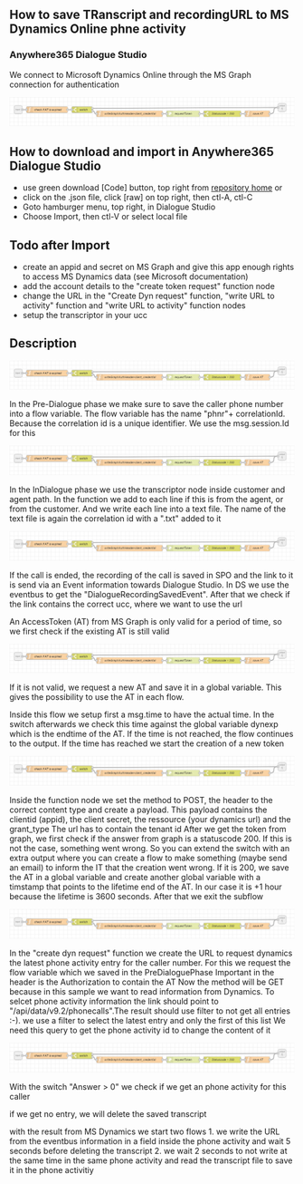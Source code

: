 ## How to save TRanscript and recordingURL to MS Dynamics Online phne activity
### Anywhere365 Dialogue Studio

We connect to Microsoft Dynamics Online through the MS Graph connection for authentication

![standard sample to write transcript and recording url to phone activity in Dynamics](https://github.com/Anywhere365/DialogueStudioFlows/blob/master/DynamicsOnlineintegration/resources/a365-dynonlinesublow.png)

## How to download and import in Anywhere365 Dialogue Studio
- use green download [Code] button, top right from [repository home](https://github.com/Anywhere365/DialogueStudioFlows) or
- click on the .json file, click [raw] on top right, then ctl-A, ctl-C
- Goto hamburger menu, top right, in Dialogue Studio
- Choose Import, then ctl-V or select local file


## Todo after Import
- create an appid and secret on MS Graph and give this app enough rights to access MS Dynamics data (see Microsoft documentation)
- add the account details to the "create token request" function node
- change the URL in the "Create Dyn request" function, "write URL to activity" function and "write URL to activity" function nodes
- setup the transcriptor in your ucc


## Description

![Pre Dialogue Phase](https://github.com/Anywhere365/DialogueStudioFlows/blob/master/DynamicsOnlineintegration/resources/a365-dynonlinesublow.png)

In the Pre-Dialogue phase we make sure to save the caller phone number into a flow variable. The flow variable has the name "phnr"+ correlationId. Because the correlation id is a unique identifier. We use the msg.session.Id for this

![In Dialogue Phase](https://github.com/Anywhere365/DialogueStudioFlows/blob/master/DynamicsOnlineintegration/resources/a365-dynonlinesublow.png)

In the InDialogue phase we use the transcriptor node inside customer and agent path. In the function we add to each line if this is from the agent, or from the customer. And we write each line into a text file. The name of the text file is again the correlation id with a ".txt" added to it

![Post Dialogue Phase](https://github.com/Anywhere365/DialogueStudioFlows/blob/master/DynamicsOnlineintegration/resources/a365-dynonlinesublow.png)

If the call is ended, the recording of the call is saved in SPO and the link to it is send via an Event information towards Dialogue Studio.
In DS we use the eventbus to get the "DialogueRecordingSavedEvent". After that we check if the link contains the correct ucc, where we want to use the url


An AccessToken (AT) from MS Graph is only valid for a period of time, so we first check if the existing AT is still valid

![Check date](https://github.com/Anywhere365/DialogueStudioFlows/blob/master/DynamicsOnlineintegration/resources/a365-dynonlinesublow.png)

If it is not valid, we request a new AT and save it in a global variable. This gives the possibility to use the AT in each flow.


Inside this flow we setup first a msg.time to have the actual time. In the switch afterwards we check this time against the global variable dynexp which is the endtime of the AT. If the time is not reached, the flow continues to the output. If the time has reached we start the creation of a new token

![Get Token](https://github.com/Anywhere365/DialogueStudioFlows/blob/master/DynamicsOnlineintegration/resources/a365-dynonlinesublow.png)

Inside the function node we set the method to POST, the header to the correct content type and create a payload. This payload contains the clientid (appid), the client secret, the ressource (your dynamics url) and the grant_type
The url has to contain the tenant id
After we get the token from graph, we first check if the answer from graph is a statuscode 200. If this is not the case, something went wrong. So you can extend the switch with an extra output where you can create a flow to make something (maybe send an email) to inform the IT that the creation went wrong.
If it is 200, we save the AT in a global variable and create another global variable with a timstamp that points to the lifetime end of the AT. In our case it is +1 hour because the lifetime is 3600 seconds.
After that we exit the subflow

![Get last phone activity entry](https://github.com/Anywhere365/DialogueStudioFlows/blob/master/DynamicsOnlineintegration/resources/a365-dynonlinesublow.png)

In the "create dyn request" function we create the URL to request dynamics the latest phone activity entry for the caller number. For this we request the flow variable which we saved in the PreDialoguePhase
Important in the header is the Authorization to contain the AT
Now the method will be GET because in this sample we want to read information from Dynamics. 
To selcet phone activity information the link should point to "/api/data/v9.2/phonecalls".The result should use filter to not get all entries :-). we use a filter to select the latest entry and only the first of this list
 We need this query to get the phone activity id to change the content of it

 ![Write entries](https://github.com/Anywhere365/DialogueStudioFlows/blob/master/DynamicsOnlineintegration/resources/a365-dynonlinesublow.png)

With the switch "Answer > 0" we check if we get an phone activity for this caller

if we get no entry, we will delete the saved transcript

with the result from MS Dynamics we start two flows
1.
we write the URL from the eventbus information in a field inside the phone activity and wait 5 seconds before deleting the transcript
2.
we wait 2 seconds to not write at the same time in the same phone activity and read the transcript file to save it in the phone activitiy


